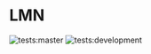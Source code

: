 # LMN
![tests:master](https://github.com/stonepreston/LMN/workflows/tests:master/badge.svg)
![tests:development](https://github.com/stonepreston/LMN/workflows/tests:development/badge.svg)
